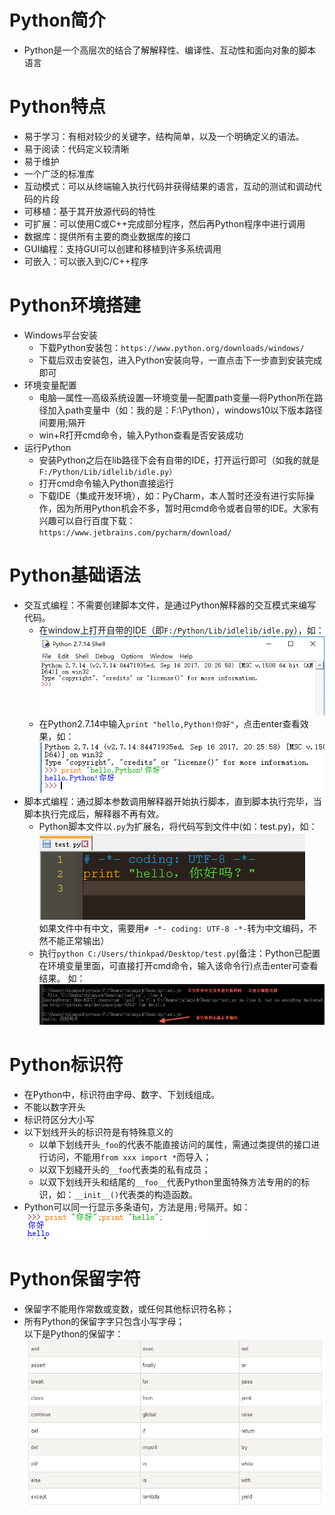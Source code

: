 # Python简介

- Python是一个高层次的结合了解解释性、编译性、互动性和面向对象的脚本语言
# Python特点

- 易于学习：有相对较少的关键字，结构简单，以及一个明确定义的语法。
- 易于阅读：代码定义较清晰
- 易于维护
- 一个广泛的标准库
- 互动模式：可以从终端输入执行代码并获得结果的语言，互动的测试和调动代码的片段
- 可移植：基于其开放源代码的特性
- 可扩展：可以使用C或C++完成部分程序，然后再Python程序中进行调用
- 数据库：提供所有主要的商业数据库的接口
- GUI编程：支持GUI可以创建和移植到许多系统调用
- 可嵌入：可以嵌入到C/C++程序
# Python环境搭建

- Windows平台安装
  - 下载Python安装包：`https://www.python.org/downloads/windows/`
  - 下载后双击安装包，进入Python安装向导，一直点击下一步直到安装完成即可
- 环境变量配置
  - 电脑—属性—高级系统设置—环境变量—配置path变量—将Python所在路径加入path变量中（如：我的是：F:\Python），windows10以下版本路径间要用;隔开
  - win+R打开cmd命令，输入Python查看是否安装成功
- 运行Python
  - 安装Python之后在lib路径下会有自带的IDE，打开运行即可（如我的就是`F:/Python/Lib/idlelib/idle.py）`
  - 打开cmd命令输入Python直接运行
  - 下载IDE（集成开发环境），如：PyCharm，本人暂时还没有进行实际操作，因为所用Python机会不多，暂时用cmd命令或者自带的IDE。大家有兴趣可以自行百度下载：`https://www.jetbrains.com/pycharm/download/`
# Python基础语法  

- 交互式编程：不需要创建脚本文件，是通过Python解释器的交互模式来编写代码。
  - 在window上打开自带的IDE（即`F:/Python/Lib/idlelib/idle.py`），如：![自带IDE截图](photo/1.png)
  - 在Python2.7.14中输入`print "hello,Python!你好"`，点击enter查看效果，如：![效果图](photo/2.png)  
- 脚本式编程：通过脚本参数调用解释器开始执行脚本，直到脚本执行完毕，当脚本执行完成后，解释器不再有效。
  - Python脚本文件以`.py`为扩展名，将代码写到文件中(如：test.py)，如：![效果图](photo/3.png)  
  如果文件中有中文，需要用`# -*- coding: UTF-8 -*-`转为中文编码，不然不能正常输出）
  - 执行`python C:/Users/thinkpad/Desktop/test.py`(备注：Python已配置在环境变量里面，可直接打开cmd命令，输入该命令行)点击enter可查看结果。
  如：![效果图](photo/4.png)  
# Python标识符  

- 在Python中，标识符由字母、数字、下划线组成。  
- 不能以数字开头  
- 标识符区分大小写  
- 以下划线开头的标识符是有特殊意义的  
  - 以单下划线开头`_foo`的代表不能直接访问的属性，需通过类提供的接口进行访问，不能用`from xxx import *`而导入；
  - 以双下划綫开头的`__foo`代表类的私有成员；
  - 以双下划线开头和结尾的`__foo__`代表Python里面特殊方法专用的的标识，如：`__init__()`代表类的构造函数。  
- Python可以同一行显示多条语句，方法是用`;`号隔开。如：  
![效果图](photo/5.png)  
# Python保留字符  

- 保留字不能用作常数或变数，或任何其他标识符名称；  
- 所有Python的保留字字只包含小写字母；  
以下是Python的保留字：![效果图](photo/6.png)





